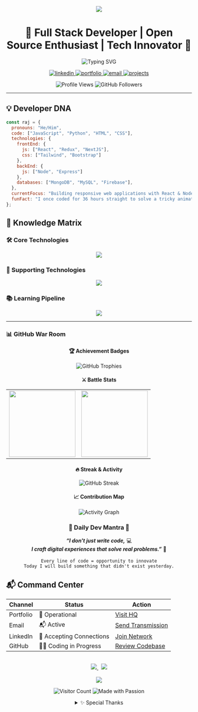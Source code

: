 <div align="center">
  <img src="https://capsule-render.vercel.app/api?type=waving&color=0:FF6B6B,100:4ECDC4&height=200&section=header&text=Raj%20Sutradhar&fontSize=80&fontAlignY=35&animation=twinkling&fontColor=ffffff" />
</div>

<h1 align="center">🚀 Full Stack Developer | Open Source Enthusiast | Tech Innovator 🚀</h1>

<div align="center">
  <img src="https://readme-typing-svg.herokuapp.com?font=Fira+Code&weight=800&size=26&pause=1000&color=2E97F7&center=true&vCenter=true&width=500&height=60&lines=Turning+ideas+into+reality;MERN+Stack+Expert;Always+learning+something+new;Clean+Code+Advocate;Problem+Solver" alt="Typing SVG" />
</div>

<p align="center">
  <a href="https://www.linkedin.com/in/raj-sutradhar-ba9527286/" target="_blank">
    <img src="https://img.shields.io/badge/LinkedIn-Connect-%230077B5?style=for-the-badge&logo=linkedin&logoColor=white" alt="linkedin" />
  </a>
  <a href="https://rajdev-gamma.vercel.app/" target="_blank">
    <img src="https://img.shields.io/badge/Portfolio-Visit-%23FF6B6B?style=for-the-badge&logo=google-chrome&logoColor=white" alt="portfolio" />
  </a>
  <a href="mailto:sutradharraj704@gmail.com">
    <img src="https://img.shields.io/badge/Email-Contact-%23D14836?style=for-the-badge&logo=gmail&logoColor=white" alt="email" />
  </a>
  <a href="https://github.com/raj-sutradhar?tab=repositories">
    <img src="https://img.shields.io/badge/Projects-Explore-%2342b883?style=for-the-badge&logo=github&logoColor=white" alt="projects" />
  </a>
</p>

<div align="center">
  <img src="https://komarev.com/ghpvc/?username=raj-sutradhar&label=PROFILE+VIEWS&color=2E97F7&style=for-the-badge" alt="Profile Views" />
  <img src="https://img.shields.io/github/followers/raj-sutradhar?label=GITHUB+FOLLOWERS&color=4ECDC4&style=for-the-badge" alt="GitHub Followers" />
</div>

---

## 💡 Developer DNA

```javascript
const raj = {
  pronouns: "He/Him",
  code: ["JavaScript", "Python", "HTML", "CSS"],
  technologies: {
    frontEnd: {
      js: ["React", "Redux", "NextJS"],
      css: ["Tailwind", "Bootstrap"]
    },
    backEnd: {
      js: ["Node", "Express"]
    },
    databases: ["MongoDB", "MySQL", "Firebase"],
  },
  currentFocus: "Building responsive web applications with React & Node",
  funFact: "I once coded for 36 hours straight to solve a tricky animation bug!"
};
```
## 🧠 Knowledge Matrix

### 🛠️ Core Technologies  
<div align="center">
  <img src="https://skillicons.dev/icons?i=react,nodejs,express,mongodb,redux,nextjs,tailwind,typescript" />
</div>

### 🧪 Supporting Technologies  
<div align="center">
  <img src="https://skillicons.dev/icons?i=git,github,firebase,docker,figma,postman,vscode,vercel" />
</div>

### 📚 Learning Pipeline  
<div align="center">
  <img src="https://skillicons.dev/icons?i=graphql,aws,kubernetes,flutter,threejs,electron,rust" />
</div>

---

### 📊 GitHub War Room  
<div align="center">

#### 🏆 Achievement Badges  
<img src="https://github-profile-trophy.vercel.app/?username=raj-sutradhar&theme=onedark&no-frame=true&no-bg=true&margin-w=4&column=7" alt="GitHub Trophies" />

#### ⚔️ Battle Stats  
<table>
  <tr>
    <td>
      <img height="180em" src="https://github-readme-stats.vercel.app/api?username=raj-sutradhar&show_icons=true&theme=radical&include_all_commits=true&count_private=true&border_radius=10&border_color=2E97F7" />
    </td>
    <td>
      <img height="180em" src="https://github-readme-stats.vercel.app/api/top-langs/?username=raj-sutradhar&layout=compact&langs_count=8&theme=radical&border_radius=10&border_color=4ECDC4" />
    </td>
  </tr>
</table>

#### 🔥 Streak & Activity  
<img src="https://github-readme-streak-stats.herokuapp.com/?user=raj-sutradhar&theme=radical&border=2E97F7&border_radius=10" alt="GitHub Streak" />

#### 📈 Contribution Map  
<img src="https://github-readme-activity-graph.vercel.app/graph?username=raj-sutradhar&theme=react-dark&bg_color=0D1117&hide_border=true&area=true&area_color=2E97F7" alt="Activity Graph" />

</div>


<h3 align="center">🌟 Daily Dev Mantra 🌟</h3>

<p align="center">
  <strong><em>“I don't just write code,</em></strong> 💻<br/>
  <strong><em>I craft digital experiences that solve real problems.”</em></strong> 🚀<br/><br/>
  <code>Every line of code = opportunity to innovate</code><br/>
  <code>Today I will build something that didn't exist yesterday.</code>
</p>


## 📬 Command Center

<div align="center">

<table>
  <thead>
    <tr>
      <th>Channel</th>
      <th>Status</th>
      <th>Action</th>
    </tr>
  </thead>
  <tbody>
    <tr>
      <td>Portfolio</td>
      <td>🚀 Operational</td>
      <td><a href="https://rajdev-gamma.vercel.app/" target="_blank">Visit HQ</a></td>
    </tr>
    <tr>
      <td>Email</td>
      <td>📬 Active</td>
      <td><a href="mailto:sutradharraj704@gmail.com" target="_blank">Send Transmission</a></td>
    </tr>
    <tr>
      <td>LinkedIn</td>
      <td>🤝 Accepting Connections</td>
      <td><a href="https://www.linkedin.com/in/raj-sutradhar-ba9527286/" target="_blank">Join Network</a></td>
    </tr>
    <tr>
      <td>GitHub</td>
      <td>👨‍💻 Coding in Progress</td>
      <td><a href="https://github.com/raj-sutradhar?tab=repositories" target="_blank">Review Codebase</a></td>
    </tr>
  </tbody>
</table>

<br>

<div align="center">

<a href="https://rajdev-gamma.vercel.app/">
  <img src="https://img.shields.io/badge/SEE_MY_WORK-%23FF6B6B?style=for-the-badge&logo=google-chrome&logoColor=white" />
</a>
&nbsp;
<a href="https://github.com/raj-sutradhar?tab=repositories">
  <img src="https://img.shields.io/badge/EXPLORE_PROJECTS-%2342b883?style=for-the-badge&logo=github&logoColor=white" />
</a>

</div>

<br/>

<div align="center">
  <img src="https://capsule-render.vercel.app/api?type=waving&color=0:4ECDC4,100:FF6B6B&height=100&section=footer&animation=twinkling" />
</div>

<p align="center">
  <img src="https://visitor-badge.laobi.icu/badge?page_id=raj-sutradhar.raj-sutradhar" alt="Visitor Count" />
  <img src="https://img.shields.io/badge/MADE_WITH-PASSION-%23FF6B6B?style=flat" alt="Made with Passion" />
</p>

<details>
  <summary>✨ Special Thanks</summary>

- GitHub Community for inspiration  
- VS Code for being my digital canvas  
- Coffee for keeping me awake during late coding sessions  
- Open Source for making the world a better place  

</details>

